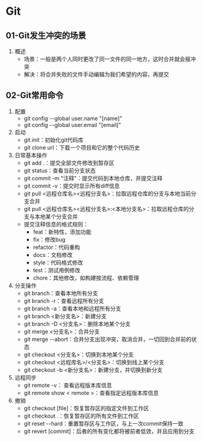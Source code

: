 # Git

## 01-Git发生冲突的场景

1. 概述
   - 场景：一般是两个人同时更改了同一文件的同一地方，这时合并就会报冲突
   - 解决：将合并失败的文件手动编辑为我们希望的内容，再提交

## 02-Git常用命令

1. 配置
   - git config --global user.name "[name]"
   - git config --global user.email "[email]"
2. 启动
   - git init：初始化git代码库
   - git clone url：下载一个项目和它的整个代码历史
3. 日常基本操作
   - git add .：提交全部文件修改到暂存区
   - git status：查看当前分支状态
   - git commit -m "注释"：提交代码到本地仓库，并提交注释
   - git commit -v：提交时显示所有diff信息
   - git pull <远程仓库名><远程分支名>：拉取远程仓库的分支与本地当前分支合并
   - git pull <远程仓库名><远程分支名>:<本地分支名>：拉取远程仓库的分支与本地某个分支合并
   - 提交注释信息的格式规则：
     - feat：新特性，添加功能
     - fix：修改bug
     - refactor：代码重构
     - docs：文档修改
     - style：代码格式修改
     - test：测试用例修改
     - chore：其他修改，如构建按流程、依赖管理
4. 分支操作
   - git branch：查看本地所有分支
   - git branch -r：查看远程所有分支
   - git branch -a：查看本地和远程所有分支
   - git branch <新分支名>：新建分支
   - git branch -D <分支名>：删除本地某个分支
   - git merge <分支名>：合并分支
   - git merge --abort：合并分支出现冲突，取消合并，一切回到合并前的状态
   - git checkout <分支名>：切换到本地某个分支
   - git checkout <远程库名>/<分支名>：切换到线上某个分支
   - git checkout -b <新分支名>：新建分支，并切换到新分支
5. 远程同步
   - git remote -v： 查看远程版本库信息
   - git remote show < remote >：查看指定远程版本库信息
6. 撤销
   - git checkout [file]：恢复暂存区的指定文件到工作区
   - git checkout .：恢复暂存区的所有文件到工作区
   - git reset --hard：重置暂存区与工作区，与上一次commit保持一致
   - git revert [commit]：后者的所有变化都将被前者低效，并且应用到分支

